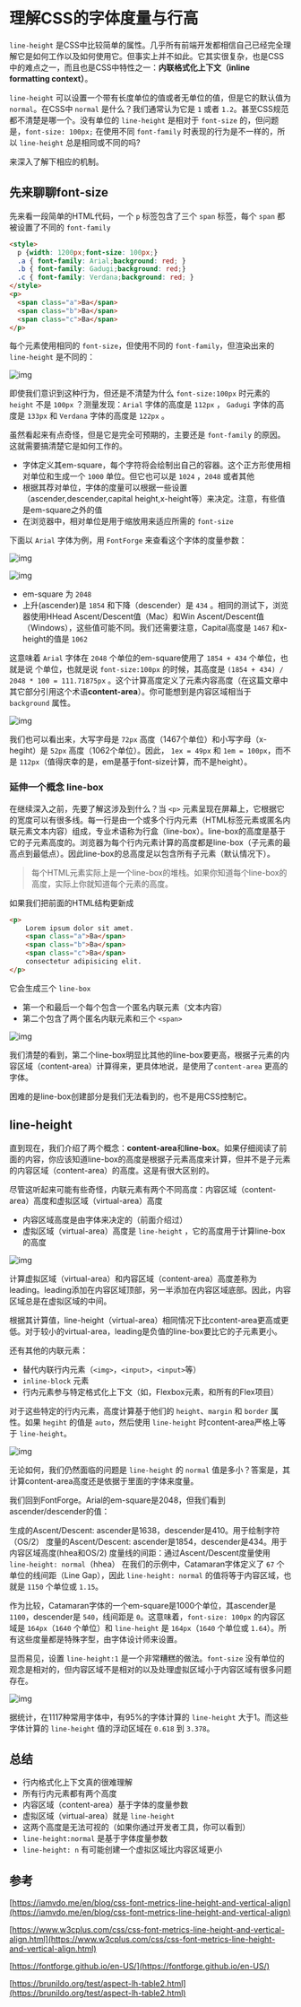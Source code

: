 # 理解CSS的字体度量与行高

`line-height` 是CSS中比较简单的属性。几乎所有前端开发都相信自己已经完全理解它是如何工作以及如何使用它。但事实上并不如此。它其实很复杂，也是CSS中的难点之一，而且也是CSS中特性之一：**内联格式化上下文（inline formatting context）**。

`line-height` 可以设置一个带有长度单位的值或者无单位的值，但是它的默认值为 `normal`。在CSS中 `normal` 是什么？我们通常认为它是 `1` 或者 `1.2`。甚至CSS规范都不清楚是哪一个。没有单位的 `line-height` 是相对于 `font-size` 的，但问题是，`font-size: 100px;` 在使用不同 `font-family` 时表现的行为是不一样的，所以 `line-height` 总是相同或不同的吗?

来深入了解下相应的机制。

## 先来聊聊font-size

先来看一段简单的HTML代码，一个 `p` 标签包含了三个 `span` 标签，每个 `span` 都被设置了不同的 `font-family` 

```html
<style>
  p {width: 1200px;font-size: 100px;}
  .a { font-family: Arial;background: red; }
  .b { font-family: Gadugi;background: red;}
  .c { font-family: Verdana;background: red; }
</style>
<p>
  <span class="a">Ba</span>
  <span class="b">Ba</span>
  <span class="c">Ba</span>
</p> 
```

每个元素使用相同的 `font-size`，但使用不同的 `font-family`，但渲染出来的 `line-height` 是不同的：

![img](http://pchbeel8i.bkt.clouddn.com/20181115-0.png)


即使我们意识到这种行为，但还是不清楚为什么 `font-size:100px` 时元素的 `height` 不是 `100px` ？测量发现：`Arial` 字体的高度是 `112px` ， `Gadugi` 字体的高度是 `133px` 和 `Verdana` 字体的高度是 `122px` 。

虽然看起来有点奇怪，但是它是完全可预期的，主要还是 `font-family` 的原因。这就需要搞清楚它是如何工作的。

* 字体定义其em-square，每个字符将会绘制出自己的容器。这个正方形使用相对单位和生成一个 `1000` 单位。但它也可以是 `1024` ，`2048` 或者其他
* 根据其荐对单位，字体的度量可以根据一些设置（ascender,descender,capital height,x-height等）来决定。注意，有些值是em-square之外的值
* 在浏览器中，相对单位是用于缩放用来适应所需的 `font-size`

下面以 `Arial` 字体为例，用 `FontForge` 来查看这个字体的度量参数：

![img](http://pchbeel8i.bkt.clouddn.com/20181115-1.png)

![img](http://pchbeel8i.bkt.clouddn.com/20181115-2.png)

* em-square 为 `2048`
* 上升(ascender)是 `1854` 和下降（descender）是 `434` 。相同的测试下，浏览器使用HHead Ascent/Descent值（Mac）和Win Ascent/Descent值（Windows），这些值可能不同。我们还需要注意，Capital高度是 `1467` 和x-height的值是 `1062`

这意味着 `Arial` 字体在 `2048` 个单位的em-square使用了 `1854 + 434` 个单位，也就是说 个单位，也就是说 `font-size:100px` 的时候，其高度是 `(1854 + 434) / 2048 * 100 = 111.71875px` 。这个计算高度定义了元素内容高度（在这篇文章中其它部分引用这个术语**content-area**）。你可能想到是内容区域相当于 `background` 属性。

![img](http://pchbeel8i.bkt.clouddn.com/20181115-3.jpg)

我们也可以看出来，大写字母是 `72px` 高度（1467个单位）和小写字母（x-hegiht）是 `52px` 高度（1062个单位）。因此， `1ex = 49px` 和 `1em = 100px`，而不是 `112px`（值得庆幸的是，em是基于font-size计算，而不是height）。

### 延伸一个概念 line-box

在继续深入之前，先要了解这涉及到什么？当 `<p>` 元素呈现在屏幕上，它根据它的宽度可以有很多线。每一行是由一个或多个行内元素（HTML标签元素或匿名内联元素文本内容）组成，专业术语称为行盒（line-box）。line-box的高度是基于它的子元素高度的。浏览器为每个行内元素计算的高度都是line-box（子元素的最高点到最低点）。因此line-box的总高度足以包含所有子元素（默认情况下）。

> 每个HTML元素实际上是一个line-box的堆栈。如果你知道每个line-box的高度，实际上你就知道每个元素的高度。

如果我们把前面的HTML结构更新成

```html
<p>
    Lorem ipsum dolor sit amet.
    <span class="a">Ba</span>
	<span class="b">Ba</span>
	<span class="c">Ba</span>
	consectetur adipisicing elit.
</p>
``` 

它会生成三个 `line-box`
* 第一个和最后一个每个包含一个匿名内联元素（文本内容）
* 第二个包含了两个匿名内联元素和三个 `<span>`

![img](http://pchbeel8i.bkt.clouddn.com/20181115-4.jpg)

我们清楚的看到，第二个line-box明显比其他的line-box要更高，根据子元素的内容区域（content-area）计算得来，更具体地说，是使用了`content-area` 更高的字体。

困难的是line-box创建部分是我们无法看到的，也不是用CSS控制它。

## line-height

直到现在，我们介绍了两个概念：**content-area**和**line-box**。如果仔细阅读了前面的内容，你应该知道line-box的高度是根据子元素高度来计算，但并不是子元素的内容区域（content-area）的高度。这是有很大区别的。

尽管这听起来可能有些奇怪，内联元素有两个不同高度：内容区域（content-area）高度和虚拟区域（virtual-area）高度

* 内容区域高度是由字体来决定的（前面介绍过）
* 虚拟区域（virtual-area）高度是 `line-height` ，它的高度用于计算line-box的高度

![img](http://pchbeel8i.bkt.clouddn.com/20181115-5.jpg)

计算虚拟区域（virtual-area）和内容区域（content-area）高度差称为leading。leading添加在内容区域顶部，另一半添加在内容区域底部。因此，内容区域总是在虚拟区域的中间。

根据其计算值，line-height（virtual-area）相同情况下比content-area更高或更低。对于较小的virtual-area，leading是负值的line-box要比它的子元素更小。

还有其他的内联元素：

* 替代内联行内元素（`<img>`，`<input>`，`<input>`等）
* `inline-block` 元素
* 行内元素参与特定格式化上下文（如，Flexbox元素，和所有的Flex项目）

对于这些特定的行内元素，高度计算基于他们的 `height`、`margin` 和 `border` 属性。如果 `hegiht` 的值是 `auto`，然后使用 `line-height` 时content-area严格上等于 `line-height`。

![img](http://pchbeel8i.bkt.clouddn.com/20181115-6.jpg)

无论如何，我们仍然面临的问题是 `line-height` 的 `normal` 值是多小？答案是，其计算content-area高度还是依据于里面的字体来度量。

我们回到FontForge。Arial的em-square是2048，但我们看到ascender/descender的值：

生成的Ascent/Descent: ascender是1638，descender是410。用于绘制字符（OS/2）
度量的Ascent/Descent: ascender是1854，descender是434。用于内容区域高度(hhea和OS/2)
度量线的间距：通过Ascent/Descent度量使用 `line-height: normal`（hhea）
在我们的示例中，Catamaran字体定义了 `67` 个单位的线间距（Line Gap），因此 `line-height: normal` 的值将等于内容区域，也就是 `1150` 个单位或 `1.15`。

作为比较，Catamaran字体的一个em-square是1000个单位，其ascender是 `1100`，descender是 `540`，线间距是 `0`。这意味着，`font-size: 100px` 的内容区域是 `164px`（`1640` 个单位）和 `line-height` 是 `164px`（`1640` 个单位或 `1.64`）。所有这些度量都是特殊字型，由字体设计师来设置。

显而易见，设置 `line-height:1` 是一个非常糟糕的做法。`font-size` 没有单位的观念是相对的，但内容区域不是相对的以及处理虚拟区域小于内容区域有很多问题存在。

![img](http://pchbeel8i.bkt.clouddn.com/20181115-7.jpg)

据统计，在1117种常用字体中，有95%的字体计算的 `line-height` 大于1。而这些字体计算的 `line-height` 值的浮动区域在 `0.618` 到 `3.378`。

## 总结

* 行内格式化上下文真的很难理解
* 所有行内元素都有两个高度
* 内容区域（content-area）基于字体的度量参数
* 虚拟区域（virtual-area）就是 `line-height`
* 这两个高度是无法可视的（如果你通过开发者工具，你可以看到）
* `line-height:normal` 是基于字体度量参数
* `line-height: n` 有可能创建一个虚拟区域比内容区域更小

## 参考

[https://iamvdo.me/en/blog/css-font-metrics-line-height-and-vertical-align](https://iamvdo.me/en/blog/css-font-metrics-line-height-and-vertical-align)

[https://www.w3cplus.com/css/css-font-metrics-line-height-and-vertical-align.html](https://www.w3cplus.com/css/css-font-metrics-line-height-and-vertical-align.html)

[https://fontforge.github.io/en-US/](https://fontforge.github.io/en-US/)

[https://brunildo.org/test/aspect-lh-table2.html](https://brunildo.org/test/aspect-lh-table2.html)

